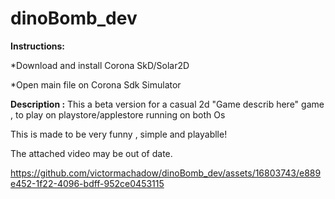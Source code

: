 # dinoBomb_dev

**Instructions:**

   *Download and install Corona SkD/Solar2D

   *Open main file on Corona Sdk Simulator



  **Description :**
   This a beta version for a casual 2d "Game describ here" 
   game , to play on playstore/applestore
   running on both Os

   This is made to be very funny , simple and playablle!

   The attached video may be out of date.


   

https://github.com/victormachadow/dinoBomb_dev/assets/16803743/e889e452-1f22-4096-bdff-952ce0453115

